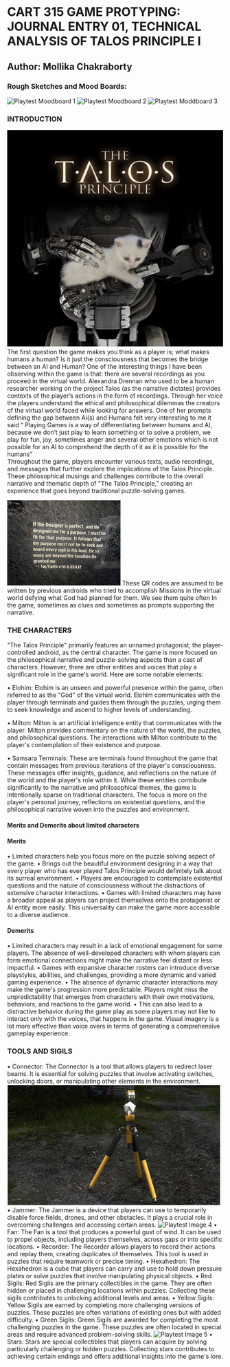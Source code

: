 
# CART 315 GAME PROTYPING: JOURNAL ENTRY 01,  TECHNICAL ANALYSIS OF TALOS PRINCIPLE I
## Author: Mollika Chakraborty 

### Rough Sketches and Mood Boards: 
![Playtest Moodboard 1](assets/images/Playtest%20moodboard%201.png)
![Playtest Moodboard 2](assets/images/Playtest%20%20moodboard%202.png)
![Playtest Moddboard 3](assets/images/Playtest%20moodboard%203.png)

### INTRODUCTION  

![Playtest Image 2](Images/Picture2.jpg)
The first question the game makes you think as a player is; what makes humans a human? Is it just the consciousness that becomes the bridge between an AI and Human? One of the interesting things I have been observing within the game is that: there are several recordings as you proceed in the virtual world. Alexandra Drennan who used to be a human researcher working on the project Talos (as the narrative dictates) provides contexts of the player’s actions in the form of recordings. Through her voice the players understand the ethical and philosophical dilemmas the creators of the virtual world faced while looking for answers. One of her prompts defining the gap between Ai(s) and Humans felt very interesting to me it said “ Playing Games is a way of differentiating between humans and AI, because we don’t just play to learn something or to solve a problem, we play for fun, joy, sometimes anger and several other emotions which is not possible for an AI to comprehend the depth of it as it is possible for the humans”  
Throughout the game, players encounter various texts, audio recordings, and messages that further explore the implications of the Talos Principle. These philosophical musings and challenges contribute to the overall narrative and thematic depth of "The Talos Principle," creating an experience that goes beyond traditional puzzle-solving games.

![Playtest Image 1](Images/Picture1.jpg)
These QR codes are assumed to be written by previous androids who tried to accomplish
Missions in the virtual world defying what God had planned for them. We see them quite often
In the game, sometimes as clues and sometimes as prompts supporting the narrative.

### THE CHARACTERS

"The Talos Principle" primarily features an unnamed protagonist, the player-controlled android, as the central character. The game is more focused on the philosophical narrative and puzzle-solving aspects than a cast of characters. However, there are other entities and voices that play a significant role in the game's world. Here are some notable elements:

•	Elohim: Elohim is an unseen and powerful presence within the game, often referred to as the "God" of the virtual world. Elohim communicates with the player through terminals and guides them through the puzzles, urging them to seek knowledge and ascend to higher levels of understanding.

•	Milton: Milton is an artificial intelligence entity that communicates with the player. Milton provides commentary on the nature of the world, the puzzles, and philosophical questions. The interactions with Milton contribute to the player's contemplation of their existence and purpose.

•	Samsara Terminals: These are terminals found throughout the game that contain messages from previous iterations of the player's consciousness. These messages offer insights, guidance, and reflections on the nature of the world and the player's role within it.
While these entities contribute significantly to the narrative and philosophical themes, the game is intentionally sparse on traditional characters. The focus is more on the player's personal journey, reflections on existential questions, and the philosophical narrative woven into the puzzles and environment.



#### Merits and Demerits about limited characters

#### Merits 

•	Limited characters help you focus more on the puzzle solving aspect of the game.
•	Brings out the beautiful environment designing in a way that every player who has ever played Talos Principle would definitely talk about its surreal environment. 
•	Players are encouraged to contemplate existential questions and the nature of consciousness without the distractions of extensive character interactions.
•	Games with limited characters may have a broader appeal as players can project themselves onto the protagonist or AI entity more easily. This universality can make the game more accessible to a diverse audience.

#### Demerits 

•	Limited characters may result in a lack of emotional engagement for some players. The absence of well-developed characters with whom players can form emotional connections might make the narrative feel distant or less impactful.
•	Games with expansive character rosters can introduce diverse playstyles, abilities, and challenges, providing a more dynamic and varied gaming experience.
•	The absence of dynamic character interactions may make the game's progression more predictable. Players might miss the unpredictability that emerges from characters with their own motivations, behaviors, and reactions to the game world.
•	This can also lead to a distractive behavior during the game play as some players may not like to interact only with the voices, that happens in the game. Visual imagery is a lot more effective than voice overs in terms of generating a comprehensive gameplay experience. 

### TOOLS AND SIGILS 

•	Connector: The Connector is a tool that allows players to redirect laser beams. It is essential for solving puzzles that involve activating switches, unlocking doors, or manipulating other elements in the environment.
![Playtest Image 3](Images/Picture3.jpg)
•	Jammer: The Jammer is a device that players can use to temporarily disable force fields, drones, and other obstacles. It plays a crucial role in overcoming challenges and accessing certain areas.
![Playtest Image 4](Image/Picture4.jpg)
•	Fan: The Fan is a tool that produces a powerful gust of wind. It can be used to propel objects, including players themselves, across gaps or into specific locations.
•	Recorder: The Recorder allows players to record their actions and replay them, creating duplicates of themselves. This tool is used in puzzles that require teamwork or precise timing.
•	Hexahedron: The Hexahedron is a cube that players can carry and use to hold down pressure plates or solve puzzles that involve manipulating physical objects.
•	Red Sigils: Red Sigils are the primary collectibles in the game. They are often hidden or placed in challenging locations within puzzles. Collecting these sigils contributes to unlocking additional levels and areas.
•	Yellow Sigils: Yellow Sigils are earned by completing more challenging versions of puzzles. These puzzles are often variations of existing ones but with added difficulty.
•	Green Sigils: Green Sigils are awarded for completing the most challenging puzzles in the game. These puzzles are often located in special areas and require advanced problem-solving skills.
![Playtest Image 5](Image/Picture5.jpg)
•	Stars: Stars are special collectibles that players can acquire by solving particularly challenging or hidden puzzles. Collecting stars contributes to achieving certain endings and offers additional insights into the game's lore.













